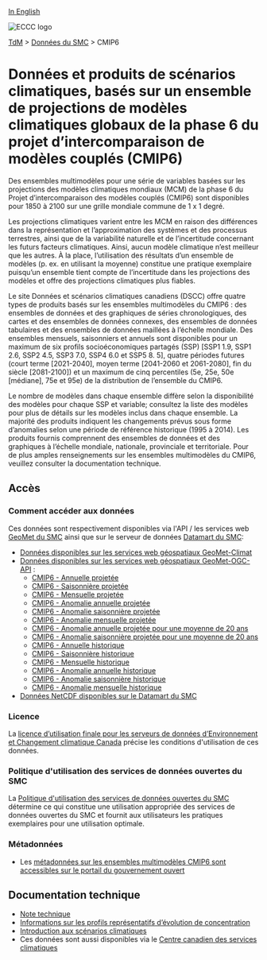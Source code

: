 [In English](readme_cmip6_en.md)

![ECCC logo](../../img_eccc-logo.png)

[TdM](../../readme_fr.md) > [Données du SMC](../readme_fr.md) > CMIP6

# Données et produits de scénarios climatiques, basés sur un ensemble de projections de modèles climatiques globaux de la phase 6 du projet d’intercomparaison de modèles couplés (CMIP6) 

Des ensembles multimodèles pour une série de variables basées sur les projections des modèles climatiques mondiaux (MCM) de la phase 6 du Projet d’intercomparaison des modèles couplés (CMIP6) sont disponibles pour 1850 à 2100 sur une grille mondiale commune de 1 x 1 degré.

Les projections climatiques varient entre les MCM en raison des différences dans la représentation et l’approximation des systèmes et des processus terrestres, ainsi que de la variabilité naturelle et de l’incertitude concernant les futurs facteurs climatiques. Ainsi, aucun modèle climatique n’est meilleur que les autres. À la place, l’utilisation des résultats d’un ensemble de modèles (p. ex. en utilisant la moyenne) constitue une pratique exemplaire puisqu’un ensemble tient compte de l’incertitude dans les projections des modèles et offre des projections climatiques plus fiables.

Le site Données et scénarios climatiques canadiens (DSCC) offre quatre types de produits basés sur les ensembles multimodèles du CMIP6 : des ensembles de données et des graphiques de séries chronologiques, des cartes et des ensembles de données connexes, des ensembles de données tabulaires et des ensembles de données maillées à l’échelle mondiale. Des ensembles mensuels, saisonniers et annuels sont disponibles pour un maximum de six profils socioéconomiques partagés (SSP) [SSP1 1.9, SSP1 2.6, SSP2 4.5, SSP3 7.0, SSP4 6.0 et SSP5 8. 5], quatre périodes futures (court terme [2021-2040], moyen terme [2041-2060 et 2061-2080], fin du siècle [2081-2100]) et un maximum de cinq percentiles (5e, 25e, 50e [médiane], 75e et 95e) de la distribution de l’ensemble du CMIP6.

Le nombre de modèles dans chaque ensemble diffère selon la disponibilité des modèles pour chaque SSP et variable; consultez la liste des modèles pour plus de détails sur les modèles inclus dans chaque ensemble. La majorité des produits indiquent les changements prévus sous forme d’anomalies selon une période de référence historique (1995 à 2014). Les produits fournis comprennent des ensembles de données et des graphiques à l’échelle mondiale, nationale, provinciale et territoriale. Pour de plus amples renseignements sur les ensembles multimodèles du CMIP6, veuillez consulter la documentation technique.

## Accès

### Comment accéder aux données

Ces données sont respectivement disponibles via l'API / les services web [GeoMet du SMC](../../msc-geomet/readme_fr.md) ainsi que sur le serveur de données [Datamart du SMC](../../msc-datamart/readme_fr.md):

* [Données disponibles sur les services web géospatiaux GeoMet-Climat](readme_cmip6-geomet_fr.md)
* [Données disponibles sur les services web géospatiaux GeoMet-OGC-API](https://api.meteo.gc.ca/) :
    * [CMIP6 - Annuelle projetée](https://api.meteo.gc.ca/collections/climate:cmip6:projected:annual:absolute)
    * [CMIP6 - Saisonnière projetée](https://api.meteo.gc.ca/collections/climate:cmip6:projected:seasonal:absolute)
    * [CMIP6 - Mensuelle projetée](https://api.meteo.gc.ca/collections/climate:cmip6:projected:monthly:absolute)
    * [CMIP6 - Anomalie annuelle projetée](https://api.meteo.gc.ca/collections/climate:cmip6:projected:annual:anomaly)
    * [CMIP6 - Anomalie saisonnière projetée](https://api.meteo.gc.ca/collections/climate:cmip6:projected:seasonal:anomaly)
    * [CMIP6 - Anomalie mensuelle projetée](https://api.meteo.gc.ca/collections/climate:cmip6:projected:monthly:anomaly)
    * [CMIP6 - Anomalie annuelle projetée pour une moyenne de 20 ans](https://api.meteo.gc.ca/collections/climate:cmip6:projected:annual:P20Y-Avg)
    * [CMIP6 - Anomalie saisonnière projetée pour une moyenne de 20 ans](https://api.meteo.gc.ca/collections/climate:cmip6:projected:seasonal:P20Y-Avg)
    * [CMIP6 - Annuelle historique](https://api.meteo.gc.ca/collections/climate:cmip6:historical:annual:absolute)
    * [CMIP6 - Saisonnière historique](https://api.meteo.gc.ca/collections/climate:cmip6:historical:seasonal:absolute)
    * [CMIP6 - Mensuelle historique](https://api.meteo.gc.ca/collections/climate:cmip6:historical:monthly:absolute)
    * [CMIP6 - Anomalie annuelle historique](https://api.meteo.gc.ca/collections/climate:cmip6:historical:annual:anomaly)
    * [CMIP6 - Anomalie saisonnière historique](https://api.meteo.gc.ca/collections/climate:cmip6:historical:seasonal:anomaly)
    * [CMIP6 - Anomalie mensuelle historique](https://api.meteo.gc.ca/collections/climate:cmip6:historical:monthly:anomaly)
* [Données NetCDF disponibles sur le Datamart du SMC](readme_cmip6-datamart_fr.md)

### Licence

La [licence d’utilisation finale pour les serveurs de données d’Environnement et Changement climatique Canada](../../licence/readme_fr.md) précise les conditions d'utilisation de ces données.

### Politique d'utilisation des services de données ouvertes du SMC

La [Politique d'utilisation des services de données ouvertes du SMC](../../usage-policy/readme_fr.md) détermine ce qui constitue une utilisation appropriée des services de données ouvertes du SMC et fournit aux utilisateurs les pratiques exemplaires pour une utilisation optimale.
### Métadonnées

* Les [métadonnées sur les ensembles multimodèles CMIP6 sont accessibles sur le portail du gouvernement ouvert](https://catalogue.ec.gc.ca/geonetwork/srv/fre/catalog.search#/metadata/7e7337b7-d36c-4486-a8df-16609a6b99bd)

## Documentation technique

* [Note technique](https://collaboration.cmc.ec.gc.ca/cmc/cmos/public_doc/msc-data/climate_cmip6/CMIP6_Technical_Documentation_fr.pdf)
* [Informations sur les profils représentatifs d’évolution de concentration](http://scenarios-climatiques.canada.ca/index.php?page=scen-rcp)
* [Introduction aux scénarios climatiques](http://scenarios-climatiques.canada.ca/index.php?page=cmip6-scenarios)
* Ces données sont aussi disponibles via le [Centre canadien des services climatiques](https://www.canada.ca/fr/environnement-changement-climatique/services/changements-climatiques/centre-canadien-services-climatiques/a-propos.html)


<style>
  #legend-img {
    margin: 0px;
    height:280px;
  }
  #legend-popup {
    position: absolute;
    top: 40px;
    right: 8px;
    z-index: 2;
  }
  .legend-switch{
    top: 8px;
    right: .5em;
  }
  .ol-touch .legend-switch {
    top: 80px;
  }
</style>

<link rel="stylesheet" href="https://cdn.jsdelivr.net/npm/ol@v7.3.0/ol.css" type="text/css"/>
<script src="https://cdn.polyfill.io/v2/polyfill.min.js?features=requestAnimationFrame,Element.prototype.classList,URL"></script>
<script src="https://cdn.jsdelivr.net/npm/ol@v7.3.0/dist/ol.js"></script>
<script src="https://cdnjs.cloudflare.com/ajax/libs/FileSaver.js/1.3.3/FileSaver.min.js"></script>
<script>
    function isIE() {
      return window.navigator.userAgent.match(/(MSIE|Trident)/);
    }
    var head = document.getElementsByTagName('head')[0];
    var js = document.createElement("script");
    js.type = "text/javascript";
    if (isIE())
    {
        js.src = "../../../js/cmip5_ie.js";
        document.getElementById("controller").setAttribute("hidden", true);
    }
    else
    {
        js.src = "../../../js/cmip5.js";
    }
    head.appendChild(js);
</script>

